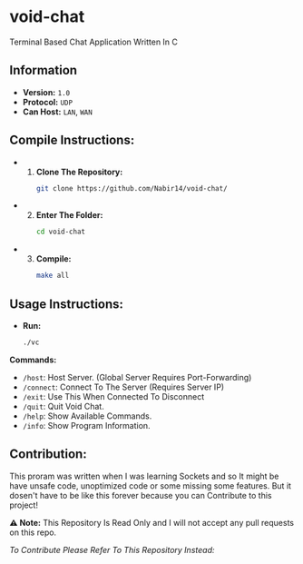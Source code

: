 # void-chat
Terminal Based Chat Application Written In C

## Information
- **Version:** `1.0`
- **Protocol:** `UDP`
- **Can Host:** `LAN`, `WAN`

## Compile Instructions:
- 1. **Clone The Repository:**
     ```sh
     git clone https://github.com/Nabir14/void-chat/
     ```
- 2. **Enter The Folder:**
     ```sh
     cd void-chat
     ```
- 3. **Compile:**
     ```sh
     make all
     ```
## Usage Instructions:
- **Run:**
  ```sh
  ./vc
  ```
**Commands:**
- `/host`: Host Server. (Global Server Requires Port-Forwarding)
- `/connect`: Connect To The Server (Requires Server IP)
- `/exit`: Use This When Connected To Disconnect
- `/quit`: Quit Void Chat.
- `/help`: Show Available Commands.
- `/info`: Show Program Information.

## Contribution:
This proram was written when I was learning Sockets and so It might be have unsafe code, unoptimized code or some missing some features.
But it dosen't have to be like this forever because you can Contribute to this project!

**⚠️ Note:** This Repository Is Read Only and I will not accept any pull requests on this repo.

*To Contribute Please Refer To This Repository Instead:*


